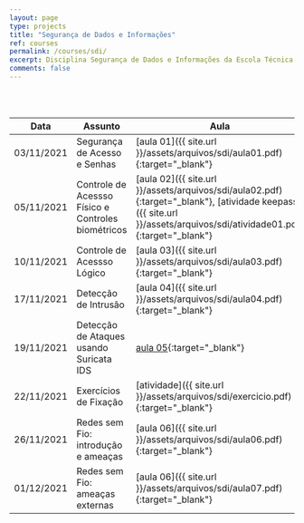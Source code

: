 ```yaml
---
layout: page
type: projects
title: "Segurança de Dados e Informações"
ref: courses
permalink: /courses/sdi/
excerpt: Disciplina Segurança de Dados e Informações da Escola Técnica Estadual Governador Eduardo Campos, São bento do Una-PE.
comments: false
---
```

<br/>

<br/>

| Data | Assunto | Aula |
| --- | ------- | --- |
| 03/11/2021 | Segurança de Acesso e Senhas | [aula 01]({{ site.url }}/assets/arquivos/sdi/aula01.pdf){:target="_blank"} |
| 05/11/2021 | Controle de Acessso Físico  e Controles biométricos| [aula 02]({{ site.url }}/assets/arquivos/sdi/aula02.pdf){:target="_blank"}, [atividade keepass]({{ site.url }}/assets/arquivos/sdi/atividade01.pdf){:target="_blank"}  |
| 10/11/2021 | Controle de Acessso Lógico | [aula 03]({{ site.url }}/assets/arquivos/sdi/aula03.pdf){:target="_blank"} |
| 17/11/2021 | Detecção de Intrusão | [aula 04]({{ site.url }}/assets/arquivos/sdi/aula04.pdf){:target="_blank"} |
| 19/11/2021 | Detecção de Ataques usando Suricata IDS | [aula 05](https://fdoprof.com/tutorial/2021/11/19/suricata/){:target="_blank"} |
| 22/11/2021 | Exercícios de Fixação | [atividade]({{ site.url }}/assets/arquivos/sdi/exercicio.pdf){:target="_blank"} |
| 26/11/2021 | Redes sem Fio: introdução e ameaças | [aula 06]({{ site.url }}/assets/arquivos/sdi/aula06.pdf){:target="_blank"} |
| 01/12/2021 | Redes sem Fio: ameaças externas | [aula 06]({{ site.url }}/assets/arquivos/sdi/aula07.pdf){:target="_blank"} |
